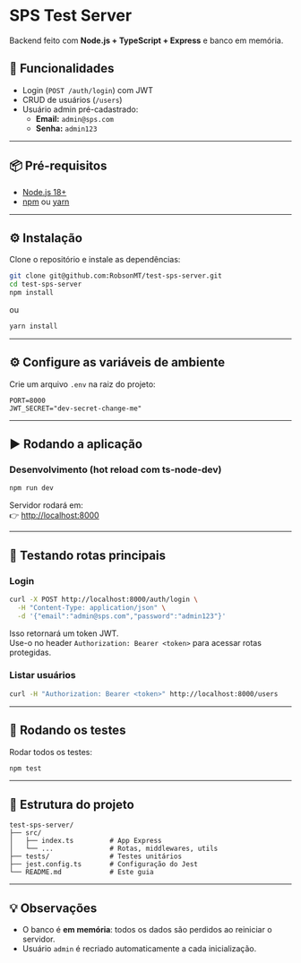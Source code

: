 # SPS Test Server

Backend feito com **Node.js + TypeScript + Express** e banco
em memória.

## 🚀 Funcionalidades

-   Login (`POST /auth/login`) com JWT
-   CRUD de usuários (`/users`)
-   Usuário admin pré-cadastrado:
    -   **Email:** `admin@sps.com`
    -   **Senha:** `admin123`

------------------------------------------------------------------------

## 📦 Pré-requisitos

-   [Node.js 18+](https://nodejs.org/)
-   [npm](https://www.npmjs.com/) ou [yarn](https://yarnpkg.com/)

------------------------------------------------------------------------

## ⚙️ Instalação

Clone o repositório e instale as dependências:

``` bash
git clone git@github.com:RobsonMT/test-sps-server.git
cd test-sps-server
npm install
```

ou

``` bash
yarn install
```

------------------------------------------------------------------------

## ⚙️ Configure as variáveis de ambiente

Crie um arquivo `.env` na raiz do projeto:

```env
PORT=8000
JWT_SECRET="dev-secret-change-me"
```
------------------------------------------------------------------------

## ▶️ Rodando a aplicação

### Desenvolvimento (hot reload com ts-node-dev)

``` bash
npm run dev
```

Servidor rodará em:\
👉 <http://localhost:8000>

------------------------------------------------------------------------

## 🔑 Testando rotas principais

### Login

``` bash
curl -X POST http://localhost:8000/auth/login \
  -H "Content-Type: application/json" \
  -d '{"email":"admin@sps.com","password":"admin123"}'
```

Isso retornará um token JWT.\
Use-o no header `Authorization: Bearer <token>` para acessar rotas
protegidas.

### Listar usuários

``` bash
curl -H "Authorization: Bearer <token>" http://localhost:8000/users
```

------------------------------------------------------------------------

## 🧪 Rodando os testes

Rodar todos os testes:

``` bash
npm test
```

------------------------------------------------------------------------

## 📂 Estrutura do projeto

    test-sps-server/
    ├── src/
    │   ├── index.ts         # App Express
    │   └── ...              # Rotas, middlewares, utils
    ├── tests/               # Testes unitários
    ├── jest.config.ts       # Configuração do Jest
    └── README.md            # Este guia

------------------------------------------------------------------------

## 💡 Observações

-   O banco é **em memória**: todos os dados são perdidos ao reiniciar o
    servidor.
-   Usuário `admin` é recriado automaticamente a cada inicialização.
